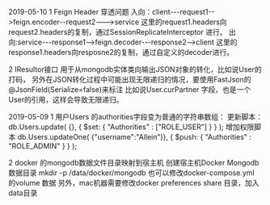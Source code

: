 2019-05-10
1 Feign Header 穿透问题
入向：client---request1-->feign.encoder--request2--->service
这里的request1.headers向request2.headers的复制，通过SessionReplicateInterceptor 进行。
出向:service---response1-->feign.decoder---response2-->client
这里的response1.headers向resposne2的复制，通过自定义的decoder进行。

2 IResultor接口
用于从mongodb实体类向输出JSON对象的转化，比如说User的打码，
另外在JSON转化过程中可能出现无限递归的情况，要使用FastJson的@JsonField(Serialize=false)来标注
比如说User.curPartner 字段，也是一个User的引用，这样会导致无限递归。



2019-05-09
1 用户Users 的authorities字段变为普通的字符串数组：
更新脚本：
db.Users.update(
    {},
      { $set: { "Authorities" : ["ROLE_USER"] } }
   );
增加权限脚本
db.Users.updateOne(
    {"username":"Allein")},
      { $push: { "Authorities" : "ROLE_ADMIN" } }
   );

2 docker 的mongodb数据文件目录映射到宿主机
    创建宿主机Docker Mongodb 数据目录
    mkdir -p /data/docker/mongodb
    也可以修改docker-compose.yml 的volume 数据
    另外，mac机器需要修改docker preferences share 目录，加入data目录